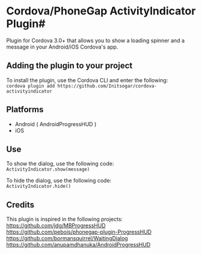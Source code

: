 # Cordova/PhoneGap ActivityIndicator Plugin#
Plugin for Cordova 3.0+ that allows you to show a loading spinner and a message in your Android/iOS Cordova's app.

## Adding the plugin to your project ##
To install the plugin, use the Cordova CLI and enter the following:<br />
`cordova plugin add https://github.com/Initsogar/cordova-activityindicator`

## Platforms ##
- Android ( AndroidProgressHUD )
- iOS

## Use ##
To show the dialog, use the following code:<br />
`ActivityIndicator.show(message)`


To hide the dialog, use the following code:<br />
`ActivityIndicator.hide()`

## Credits ##
This plugin is inspired in the following projects:<br />
https://github.com/jdg/MBProgressHUD<br />
https://github.com/pebois/phonegap-plugin-ProgressHUD<br />
https://github.com/bormansquirrel/WaitingDialog
https://github.com/anupamdhanuka/AndroidProgressHUD
